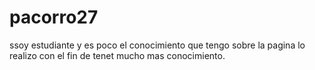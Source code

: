 # pacorro27

ssoy estudiante y es poco el conocimiento que tengo sobre la pagina  lo realizo con el fin de tenet mucho mas conocimiento.
